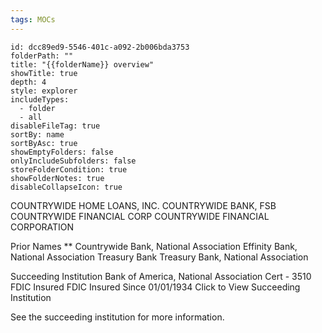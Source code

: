 ```yaml
---
tags: MOCs
---
```

```folder-overview
id: dcc89ed9-5546-401c-a092-2b006bda3753
folderPath: ""
title: "{{folderName}} overview"
showTitle: true
depth: 4
style: explorer
includeTypes:
  - folder
  - all
disableFileTag: true
sortBy: name
sortByAsc: true
showEmptyFolders: false
onlyIncludeSubfolders: false
storeFolderCondition: true
showFolderNotes: true
disableCollapseIcon: true
```






COUNTRYWIDE HOME LOANS, INC.
COUNTRYWIDE BANK, FSB
COUNTRYWIDE FINANCIAL CORP
COUNTRYWIDE FINANCIAL CORPORATION

Prior Names **
Countrywide Bank, National Association
Effinity Bank, National Association
Treasury Bank
Treasury Bank, National Association

Succeeding Institution
Bank of America, National Association
Cert - 3510
FDIC Insured
FDIC Insured
Since 01/01/1934
Click to View Succeeding Institution

See the succeeding institution for more information.